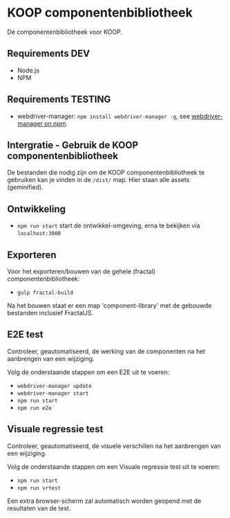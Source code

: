 # KOOP componentenbibliotheek
De componentenbibliotheek voor KOOP.

## Requirements DEV
- Node.js
- NPM

## Requirements TESTING
- webdriver-manager: ```npm install webdriver-manager -g```, see [webdriver-manager on npm](https://www.npmjs.com/package/webdriver-manager).

## Intergratie - Gebruik de KOOP componentenbibliotheek
De bestanden die nodig zijn om de KOOP componentenbibliotheek te gebruiken kan je vinden in de ```/dist/``` map. Hier staan alle assets (geminified).

## Ontwikkeling
- ```npm run start``` start de ontwikkel-omgeving, erna te bekijken via ```localhost:3000```

## Exporteren
Voor het exporteren/bouwen van de gehele (fractal) componentenbibliotheek:
- ```gulp fractal-build```

Na het bouwen staat er een map 'component-library' met de gebouwde bestanden inclusief FractalJS.

## E2E test
Controleer, geautomatiseerd, de werking van de componenten na het aanbrengen van een wijziging.

Volg de onderstaande stappen om een E2E uit te voeren:
- ```webdriver-manager update```
- ```webdriver-manager start```
- ```npm run start```
- ```npm run e2e```

## Visuale regressie test
Controleer, geautomatiseerd, de visuele verschillen na het aanbrengen van een wijziging.

Volg de onderstaande stappen om een Visuale regressie test uit te voeren:
- ```npm run start```
- ```npm run vrtest```

Een extra browser-scherm zal automatisch worden geopend met de resultaten van de test.
